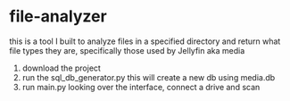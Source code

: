 # file-analyzer
this is a tool I built to analyze files in a specified directory and return what file types they are, specifically those used by Jellyfin aka media
1. download the project
2. run the sql_db_generator.py
  this will create a new db using media.db
3. run main.py
  looking over the interface, connect a drive and scan
